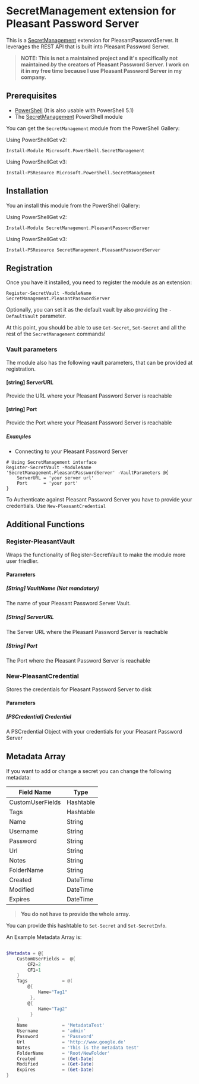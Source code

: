 # SecretManagement extension for Pleasant Password Server

This is a [SecretManagement](https://github.com/PowerShell/SecretManagement) extension for PleasantPasswordServer. It leverages the REST API that
is built into Pleasant Password Server.

> **NOTE: This is not a maintained project and it's specifically not maintained _by_ the creators of Pleasant Password Server.**
> **I work on it in my free time because I use Pleasant Password Server in my company.**

## Prerequisites

* [PowerShell](https://github.com/PowerShell/PowerShell) (It is also usable with PowerShell 5.1)
* The [SecretManagement](https://github.com/PowerShell/SecretManagement) PowerShell module

You can get the `SecretManagement` module from the PowerShell Gallery:

Using PowerShellGet v2:

```pwsh
Install-Module Microsoft.PowerShell.SecretManagement
```

Using PowerShellGet v3:

```pwsh
Install-PSResource Microsoft.PowerShell.SecretManagement
```

## Installation

You an install this module from the PowerShell Gallery:

Using PowerShellGet v2:

```pwsh
Install-Module SecretManagement.PleasantPasswordServer
```

Using PowerShellGet v3:

```pwsh
Install-PSResource SecretManagement.PleasantPasswordServer
```

## Registration

Once you have it installed,
you need to register the module as an extension:

```pwsh
Register-SecretVault -ModuleName SecretManagement.PleasantPasswordServer
```

Optionally, you can set it as the default vault by also providing the
`-DefaultVault`
parameter.

At this point,
you should be able to use
`Get-Secret`, `Set-Secret`
and all the rest of the
`SecretManagement`
commands!

### Vault parameters

The module also has the following vault parameters, that can be provided at registration.

#### [string] ServerURL

Provide the URL where your Pleasant Password Server is reachable

#### [string] Port

Provide the Port where your Pleasant Password Server is reachable

##### Examples

* Connecting to your Pleasant Password Server

```pwsh
# Using SecretManagement interface
Register-SecretVault -ModuleName 'SecretManagement.PleasantPasswordServer' -VaultParameters @{
    ServerURL = 'your server url'
    Port      = 'your port'
}
```

To Authenticate against Pleasant Password Server you have to provide your
credentials. Use `New-PleasantCredential`

## Additional Functions

### Register-PleasantVault

Wraps the functionality of Register-SecretVault to make the module more user friedlier.

#### Parameters

##### [String] VaultName (Not mandatory)

The name of your Pleasant Password Server Vault.

##### [String] ServerURL

The Server URL where the Pleasant Password Server is reachable

##### [String] Port

The Port where the Pleasant Password Server is reachable

### New-PleasantCredential

Stores the credentials for Pleasant Password Server to disk

#### Parameters

##### [PSCredential] Credential

A PSCredential Object with your credentials for your Pleasant Password Server

## Metadata Array

If you want to add or change a secret you can change the following metadata:

| Field Name       | Type      |
| ---------------- | --------- |
| CustomUserFields | Hashtable |
| Tags             | Hashtable |
| Name             | String    |
| Username         | String    |
| Password         | String    |
| Url              | String    |
| Notes            | String    |
| FolderName       | String    |
| Created          | DateTime  |
| Modified         | DateTime  |
| Expires          | DateTime  |

> **You do not have to provide the whole array.**

You can provide this hashtable to `Set-Secret` and `Set-SecretInfo`.

An Example Metadata Array is:

```powershell

$Metadata = @{
    CustomUserFields =  @{
        CF2=2
        CF1=1
    }
    Tags             = @(
        @{
            Name="Tag1"
         },
        @{
            Name="Tag2"
         }
    )
    Name             = 'MetadataTest'
    Username         = 'admin'
    Password         = 'Password'
    Url              = 'http://www.google.de'
    Notes            = 'This is the metadata test'
    FolderName       = 'Root/NewFolder'
    Created          = (Get-Date)
    Modified         = (Get-Date)
    Expires          = (Get-Date)
}

```
